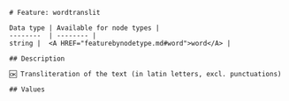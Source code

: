 <pre><code># Feature: wordtranslit

Data type | Available for node types |
--------  | -------- |
string |  &lt;A HREF="featurebynodetype.md#word"&gt;word&lt;/A&gt; |

## Description

🆗 Transliteration of the text (in latin letters, excl. punctuations)

## Values
</code></pre>
